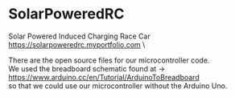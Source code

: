 # SolarPoweredRC
Solar Powered Induced Charging Race Car \
https://solarpoweredrc.myportfolio.com \

There are the open source files for our microcontroller code.\
We used the breadboard schematic found at -> https://www.arduino.cc/en/Tutorial/ArduinoToBreadboard \
so that we could use our microcontroller without the Arduino Uno.
